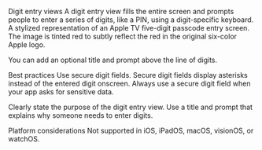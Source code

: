 Digit entry views
A digit entry view fills the entire screen and prompts people to enter a series of digits, like a PIN, using a digit-specific keyboard.
A stylized representation of an Apple TV five-digit passcode entry screen. The image is tinted red to subtly reflect the red in the original six-color Apple logo.

You can add an optional title and prompt above the line of digits.

Best practices
Use secure digit fields. Secure digit fields display asterisks instead of the entered digit onscreen. Always use a secure digit field when your app asks for sensitive data.

Clearly state the purpose of the digit entry view. Use a title and prompt that explains why someone needs to enter digits.

Platform considerations
Not supported in iOS, iPadOS, macOS, visionOS, or watchOS.